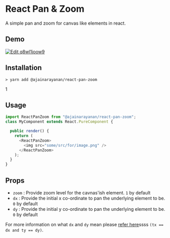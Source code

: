 # React Pan & Zoom

A simple pan and zoom for canvas like elements in react.

## Demo
[![Edit q8wl1joow9](https://codesandbox.io/static/img/play-codesandbox.svg)](https://codesandbox.io/s/q8wl1joow9)

## Installation

```
> yarn add @ajainarayanan/react-pan-zoom
```
1
## Usage

```typescript
import ReactPanZoom from "@ajainarayanan/react-pan-zoom";
class MyComponent extends React.PureComponent {

  public render() {
    return (
      <ReactPanZoom>
        <img src="some/src/for/image.png" />
      </ReactPanZoom>
    );
  }
}
```

## Props

- `zoom` : Provide zoom level for the cavnas'ish element. `1` by default
- `dx` : Provide the initial x co-ordinate to pan the underlying element to be. `0` by default
- `dy` : Provide the initial y co-ordinate to pan the underlying element to be. `0` by default

For more information on what `dx` and `dy` mean please [refer here](https://developer.mozilla.org/en-US/docs/Web/CSS/transform-function/matrix)ssss
`(tx == dx and ty == dy)`.

